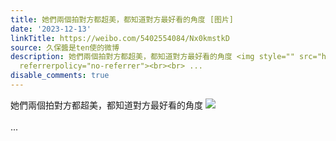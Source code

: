 ```yaml
---
title: 她們兩個拍對方都超美，都知道對方最好看的角度 [图片]
date: '2023-12-13'
linkTitle: https://weibo.com/5402554084/Nx0kmstkD
source: 久保醬是ten使的微博
description: 她們兩個拍對方都超美，都知道對方最好看的角度 <img style="" src="https://tvax4.sinaimg.cn/large/005TCz76gy1hksodws75vj30kg0fcq4i.jpg"
  referrerpolicy="no-referrer"><br><br> ...
disable_comments: true
---
```

她們兩個拍對方都超美，都知道對方最好看的角度 <img style="" src="https://tvax4.sinaimg.cn/large/005TCz76gy1hksodws75vj30kg0fcq4i.jpg" referrerpolicy="no-referrer"><br><br> ...